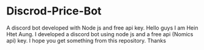 # Discrod-Price-Bot
A discord bot developed with Node js and free api key.
Hello guys I am Hein Htet Aung. I  developed a discord bot using node js and a free api (Nomics api) key. 
I hope you get something from this repository.
Thanks

